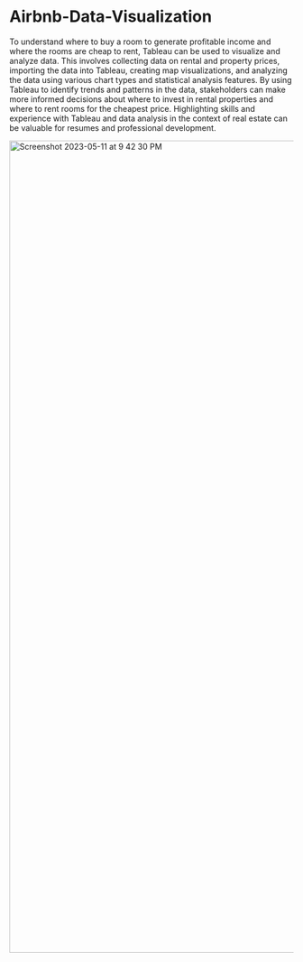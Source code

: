 # Airbnb-Data-Visualization

To understand where to buy a room to generate profitable income and where the rooms are cheap to rent, Tableau can be used to visualize and analyze data. This involves collecting data on rental and property prices, importing the data into Tableau, creating map visualizations, and analyzing the data using various chart types and statistical analysis features. By using Tableau to identify trends and patterns in the data, stakeholders can make more informed decisions about where to invest in rental properties and where to rent rooms for the cheapest price. Highlighting skills and experience with Tableau and data analysis in the context of real estate can be valuable for resumes and professional development.

<img width="1440" alt="Screenshot 2023-05-11 at 9 42 30 PM" src="https://github.com/VedangGharat/Airbnb-Data-Visualization/assets/89417414/91ec6564-9420-47dd-a073-bd7c1ef50dfb">
